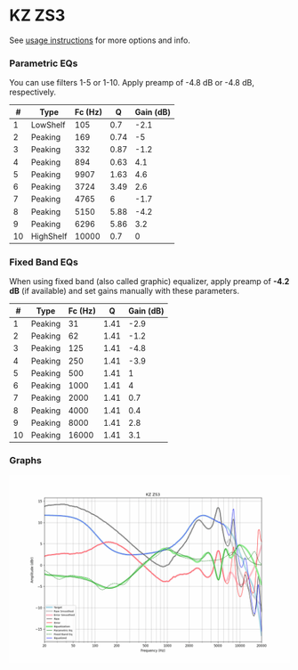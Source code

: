 # KZ ZS3
See [usage instructions](https://github.com/jaakkopasanen/AutoEq#usage) for more options and info.

### Parametric EQs
You can use filters 1-5 or 1-10. Apply preamp of -4.8 dB or -4.8 dB, respectively.

|   # | Type      |   Fc (Hz) |    Q |   Gain (dB) |
|-----|-----------|-----------|------|-------------|
|   1 | LowShelf  |       105 | 0.7  |        -2.1 |
|   2 | Peaking   |       169 | 0.74 |        -5   |
|   3 | Peaking   |       332 | 0.87 |        -1.2 |
|   4 | Peaking   |       894 | 0.63 |         4.1 |
|   5 | Peaking   |      9907 | 1.63 |         4.6 |
|   6 | Peaking   |      3724 | 3.49 |         2.6 |
|   7 | Peaking   |      4765 | 6    |        -1.7 |
|   8 | Peaking   |      5150 | 5.88 |        -4.2 |
|   9 | Peaking   |      6296 | 5.86 |         3.2 |
|  10 | HighShelf |     10000 | 0.7  |         0   |

### Fixed Band EQs
When using fixed band (also called graphic) equalizer, apply preamp of **-4.2 dB** (if available) and set gains manually with these parameters.

|   # | Type    |   Fc (Hz) |    Q |   Gain (dB) |
|-----|---------|-----------|------|-------------|
|   1 | Peaking |        31 | 1.41 |        -2.9 |
|   2 | Peaking |        62 | 1.41 |        -1.2 |
|   3 | Peaking |       125 | 1.41 |        -4.8 |
|   4 | Peaking |       250 | 1.41 |        -3.9 |
|   5 | Peaking |       500 | 1.41 |         1   |
|   6 | Peaking |      1000 | 1.41 |         4   |
|   7 | Peaking |      2000 | 1.41 |         0.7 |
|   8 | Peaking |      4000 | 1.41 |         0.4 |
|   9 | Peaking |      8000 | 1.41 |         2.8 |
|  10 | Peaking |     16000 | 1.41 |         3.1 |

### Graphs
![](./KZ%20ZS3.png)
